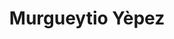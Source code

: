 ---
title: "Murgueytio Yèpez"
url: /quito/murgueytio-yepez-avenida-10-de-agosto/
shop: Eisenwaren
---